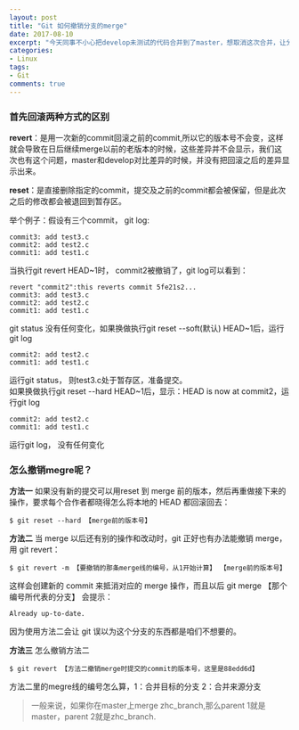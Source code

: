 ```yaml
---
layout: post
title: "Git 如何撤销分支的merge"
date: 2017-08-10
excerpt: "今天同事不小心把develop未测试的代码合并到了master，想取消这次合并，让分支回到位，肿么办？如果master上已经有了新的提交以及没有新的提交都该怎么办？"
categories: 
- Linux
tags: 
- Git
comments: true
---
```


### 首先回滚两种方式的区别

<b>revert</b>：是用一次新的commit回滚之前的commit,所以它的版本号不会变，这样就会导致在日后继续merge以前的老版本的时候，这些差异并不会显示，我们这次也有这个问题，master和develop对比差异的时候，并没有把回滚之后的差异显示出来。  

<b>reset</b>：是直接删除指定的commit，提交及之前的commit都会被保留，但是此次之后的修改都会被退回到暂存区。

举个例子：假设有三个commit， git log:  

```
commit3: add test3.c  
commit2: add test2.c  
commit1: add test1.c  
```
当执行git revert HEAD~1时， commit2被撤销了，git log可以看到：

```
revert "commit2":this reverts commit 5fe21s2...  
commit3: add test3.c  
commit2: add test2.c  
commit1: add test1.c
```
git status 没有任何变化，如果换做执行git reset --soft(默认) HEAD~1后，运行git log  

```
commit2: add test2.c  
commit1: add test1.c
```
运行git status， 则test3.c处于暂存区，准备提交。  
如果换做执行git reset --hard HEAD~1后，显示：HEAD is now at commit2，运行git log

```
commit2: add test2.c  
commit1: add test1.c
```
运行git log， 没有任何变化

### 怎么撤销megre呢？
<b>方法一</b> 如果没有新的提交可以用reset 到 merge 前的版本，然后再重做接下来的操作，要求每个合作者都晓得怎么将本地的 HEAD 都回滚回去：

```
$ git reset --hard 【merge前的版本号】
```
<b>方法二</b> 当 merge 以后还有别的操作和改动时，git 正好也有办法能撤销 merge，用 git revert：

```
$ git revert -m 【要撤销的那条merge线的编号，从1开始计算】 【merge前的版本号】
```
这样会创建新的 commit 来抵消对应的 merge 操作，而且以后 git merge 【那个编号所代表的分支】 会提示：

```
Already up-to-date.
```
因为使用方法二会让 git 误以为这个分支的东西都是咱们不想要的。

<b>方法三</b> 怎么撤销方法二

```
$ git revert 【方法二撤销merge时提交的commit的版本号，这里是88edd6d】
```

方法二里的megre线的编号怎么算，1：合并目标的分支 2：合并来源分支  
> 一般来说，如果你在master上merge zhc\_branch,那么parent 1就是master，parent 2就是zhc_branch.







